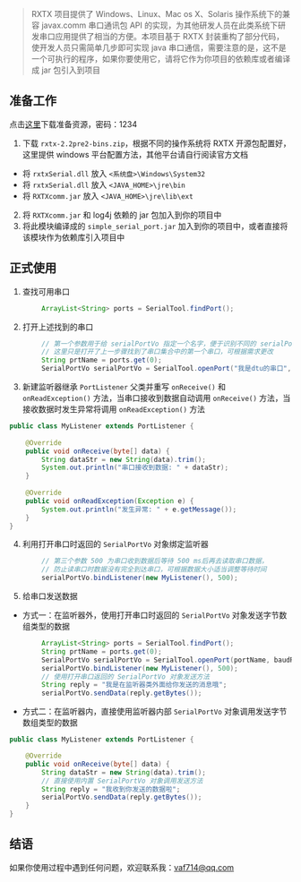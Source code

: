 
> RXTX 项目提供了 Windows、Linux、Mac os X、Solaris 操作系统下的兼容 javax.comm 串口通讯包 API 的实现，为其他研发人员在此类系统下研发串口应用提供了相当的方便。本项目基于 RXTX 封装重构了部分代码，使开发人员只需简单几步即可实现 java 串口通信，需要注意的是，这不是一个可执行的程序，如果你要使用它，请将它作为你项目的依赖库或者编译成 jar 包引入到项目

## 准备工作
点击[这里](https://pan.baidu.com/s/1i4X3Fxj)下载准备资源，密码：1234
1. 下载 `rxtx-2.2pre2-bins.zip`，根据不同的操作系统将 RXTX 开源包配置好，这里提供 windows 平台配置方法，其他平台请自行阅读官方文档
 - 将 `rxtxSerial.dll` 放入 `<系统盘>\Windows\System32`
 - 将 `rxtxSerial.dll` 放入 `<JAVA_HOME>\jre\bin`
 - 将 `RXTXcomm.jar` 放入 `<JAVA_HOME>\jre\lib\ext`
2. 将 `RXTXcomm.jar` 和 log4j 依赖的 jar 包加入到你的项目中
3. 将此模块编译成的 `simple_serial_port.jar` 加入到你的项目中，或者直接将该模块作为依赖库引入项目中
## 正式使用
1. 查找可用串口

```java
        ArrayList<String> ports = SerialTool.findPort();
```
2. 打开上述找到的串口
```java
        // 第一个参数用于给 serialPortVo 指定一个名字，便于识别不同的 serialPortVo ，可通过 serialPortVo.getName() 获取
        // 这里只是打开了上一步骤找到了串口集合中的第一个串口，可根据需求更改
        String prtName = ports.get(0);
        SerialPortVo serialPortVo = SerialTool.openPort("我是dtu的串口", portName, baudRate);
```
3. 新建监听器继承 `PortListener` 父类并重写 `onReceive()` 和 `onReadException()` 方法，当串口接收到数据自动调用 `onReceive()` 方法，当接收数据时发生异常将调用 `onReadException()` 方法
```java
public class MyListener extends PortListener {
    
    @Override
    public void onReceive(byte[] data) {
        String dataStr = new String(data).trim();
        System.out.println("串口接收到数据: " + dataStr);
    }
    
    @Override
    public void onReadException(Exception e) {
        System.out.println("发生异常: " + e.getMessage());
    }
}
```
4. 利用打开串口时返回的 `SerialPortVo` 对象绑定监听器
```java
        // 第三个参数 500 为串口收到数据后等待 500 ms后再去读取串口数据，
        // 防止读串口时数据没有完全到达串口，可根据数据大小适当调整等待时间
        serialPortVo.bindListener(new MyListener(), 500);
```
5. 给串口发送数据
- 方式一：在监听器外，使用打开串口时返回的 `SerialPortVo` 对象发送字节数组类型的数据
```java
        ArrayList<String> ports = SerialTool.findPort();
        String prtName = ports.get(0);
        SerialPortVo serialPortVo = SerialTool.openPort(portName, baudRate);
        serialPortVo.bindListener(new MyListener(), 500);
        // 使用打开串口返回的 SerialPortVo 对象发送方法
        String reply = "我是在监听器类外面给你发送的消息哦";
        serialPortVo.sendData(reply.getBytes());
```
- 方式二：在监听器内，直接使用监听器内部 `SerialPortVo` 对象调用发送字节数组类型的数据
```java
public class MyListener extends PortListener {

    @Override
    public void onReceive(byte[] data) {
        String dataStr = new String(data).trim();
        // 直接使用内置 SerialPortVo 对象调用发送方法
        String reply = "我收到你发送的数据啦";
        serialPortVo.sendData(reply.getBytes());
    }
}
```
## 结语
如果你使用过程中遇到任何问题，欢迎联系我：vaf714@qq.com
